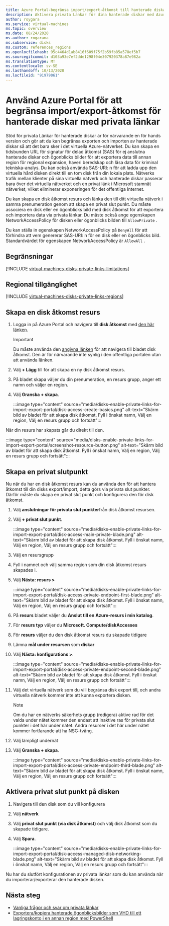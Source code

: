 ```yaml
---
title: Azure Portal-begränsa import/export-åtkomst till hanterade diskar med privata länkar
description: Aktivera privata Länkar för dina hanterade diskar med Azure Portal för närvarande som för hands version. Gör det möjligt att exportera och importera diskar på ett säkert sätt i det virtuella nätverket.
author: roygara
ms.service: virtual-machines
ms.topic: overview
ms.date: 08/24/2020
ms.author: rogarana
ms.subservice: disks
ms.custom: references_regions
ms.openlocfilehash: 95c4464d1ab8416f609f75f2b59fb85a578ef5b7
ms.sourcegitcommit: d103a93e7ef2dde1298f04e307920378a87e982a
ms.translationtype: MT
ms.contentlocale: sv-SE
ms.lasthandoff: 10/13/2020
ms.locfileid: "91979061"
---
```

# <a name="use-the-azure-portal-to-restrict-importexport-access-for-managed-disks-with-private-links"></a>Använd Azure Portal för att begränsa import/export-åtkomst för hanterade diskar med privata länkar

Stöd för privata Länkar för hanterade diskar är för närvarande en för hands version och gör att du kan begränsa exporten och importen av hanterade diskar så att det bara sker i det virtuella Azure-nätverket. Du kan skapa en tidsbunden URL för signatur för delad åtkomst (SAS) för ej anslutna hanterade diskar och ögonblicks bilder för att exportera data till annan region för regional expansion, haveri beredskap och läsa data för kriminal tekniska-analys. Du kan också använda SAS-URI: n för att ladda upp den virtuella hård disken direkt till en tom disk från din lokala plats. Nätverks trafik mellan klienter på sina virtuella nätverk och hanterade diskar passerar bara över det virtuella nätverket och en privat länk i Microsoft stamnät nätverket, vilket eliminerar exponeringen för det offentliga Internet.

Du kan skapa en disk åtkomst resurs och länka den till ditt virtuella nätverk i samma prenumeration genom att skapa en privat slut punkt. Du måste associera en disk eller en ögonblicks bild med disk åtkomst för att exportera och importera data via privata länkar. Du måste också ange egenskapen NetworkAccessPolicy för disken eller ögonblicks bilden till `AllowPrivate` . 

Du kan ställa in egenskapen NetworkAccessPolicy på `DenyAll` för att förhindra att vem genererar SAS-URI: n för en disk eller en ögonblicks bild. Standardvärdet för egenskapen NetworkAccessPolicy är `AllowAll` .

## <a name="limitations"></a>Begränsningar

[!INCLUDE [virtual-machines-disks-private-links-limitations](../../includes/virtual-machines-disks-private-links-limitations.md)]

## <a name="regional-availability"></a>Regional tillgänglighet

[!INCLUDE [virtual-machines-disks-private-links-regions](../../includes/virtual-machines-disks-private-links-regions.md)]

## <a name="create-a-disk-access-resource"></a>Skapa en disk åtkomst resurs

1. Logga in på Azure Portal och navigera till **disk åtkomst** med [den här länken](https://aka.ms/disksprivatelinks).

    > [!IMPORTANT]
    > Du måste använda den [angivna länken](https://aka.ms/disksprivatelinks) för att navigera till bladet disk åtkomst. Den är för närvarande inte synlig i den offentliga portalen utan att använda länken.

1. Välj **+ Lägg** till för att skapa en ny disk åtkomst resurs.
1. På bladet skapa väljer du din prenumeration, en resurs grupp, anger ett namn och väljer en region.
1. Välj **Granska + skapa**.

    :::image type="content" source="media/disks-enable-private-links-for-import-export-portal/disk-access-create-basics.png" alt-text="Skärm bild av bladet för att skapa disk åtkomst. Fyll i önskat namn, Välj en region, Välj en resurs grupp och fortsätt":::

När din resurs har skapats går du direkt till den.

:::image type="content" source="media/disks-enable-private-links-for-import-export-portal/screenshot-resource-button.png" alt-text="Skärm bild av bladet för att skapa disk åtkomst. Fyll i önskat namn, Välj en region, Välj en resurs grupp och fortsätt":::

## <a name="create-a-private-endpoint"></a>Skapa en privat slutpunkt

Nu när du har en disk åtkomst resurs kan du använda den för att hantera åtkomst till din disks export/import, detta görs via privata slut punkter. Därför måste du skapa en privat slut punkt och konfigurera den för disk åtkomst.

1. Välj **anslutningar för privata slut punkter**från disk åtkomst resursen.
1. Välj **+ privat slut punkt**.

    :::image type="content" source="media/disks-enable-private-links-for-import-export-portal/disk-access-main-private-blade.png" alt-text="Skärm bild av bladet för att skapa disk åtkomst. Fyll i önskat namn, Välj en region, Välj en resurs grupp och fortsätt":::

1. Välj en resursgrupp
1. Fyll i namnet och välj samma region som din disk åtkomst resurs skapades i.
1. Välj **Nästa: resurs >**

    :::image type="content" source="media/disks-enable-private-links-for-import-export-portal/disk-access-private-endpoint-first-blade.png" alt-text="Skärm bild av bladet för att skapa disk åtkomst. Fyll i önskat namn, Välj en region, Välj en resurs grupp och fortsätt":::

1. På **resurs** bladet väljer du **Anslut till en Azure-resurs i min katalog**.
1. För **resurs typ** väljer du **Microsoft. Compute/diskAccesses**
1. För **resurs** väljer du den disk åtkomst resurs du skapade tidigare
1. Lämna **mål under resursen** som **diskar**
1. Välj **Nästa: konfigurations >**.

    :::image type="content" source="media/disks-enable-private-links-for-import-export-portal/disk-access-private-endpoint-second-blade.png" alt-text="Skärm bild av bladet för att skapa disk åtkomst. Fyll i önskat namn, Välj en region, Välj en resurs grupp och fortsätt":::

1. Välj det virtuella nätverk som du vill begränsa disk export till, och andra virtuella nätverk kommer inte att kunna exportera disken.

    > [!NOTE]
    > Om du har en nätverks säkerhets grupp (redigera) aktive rad för det valda under nätet kommer den endast att inaktive ras för privata slut punkter i det här under nätet. Andra resurser i det här under nätet kommer fortfarande att ha NSG-tvång.

1. Välj lämpligt undernät
1. Välj **Granska + skapa**.

    :::image type="content" source="media/disks-enable-private-links-for-import-export-portal/disk-access-private-endpoint-third-blade.png" alt-text="Skärm bild av bladet för att skapa disk åtkomst. Fyll i önskat namn, Välj en region, Välj en resurs grupp och fortsätt":::

## <a name="enable-private-endpoint-on-your-disk"></a>Aktivera privat slut punkt på disken

1. Navigera till den disk som du vill konfigurera
1. Välj **nätverk**
1. Välj **privat slut punkt (via disk åtkomst)** och välj disk åtkomst som du skapade tidigare.
1. Välj **Spara**.

    :::image type="content" source="media/disks-enable-private-links-for-import-export-portal/disk-access-managed-disk-networking-blade.png" alt-text="Skärm bild av bladet för att skapa disk åtkomst. Fyll i önskat namn, Välj en region, Välj en resurs grupp och fortsätt":::

Nu har du slutfört konfigurationen av privata länkar som du kan använda när du importerar/exporterar den hanterade disken.

## <a name="next-steps"></a>Nästa steg

- [Vanliga frågor och svar om privata länkar](./faq-for-disks.md#private-links-for-securely-exporting-and-importing-managed-disks)
- [Exportera/kopiera hanterade ögonblicksbilder som VHD till ett lagringskonto i en annan region med PowerShell](./scripts/virtual-machines-powershell-sample-copy-snapshot-to-storage-account.md)
